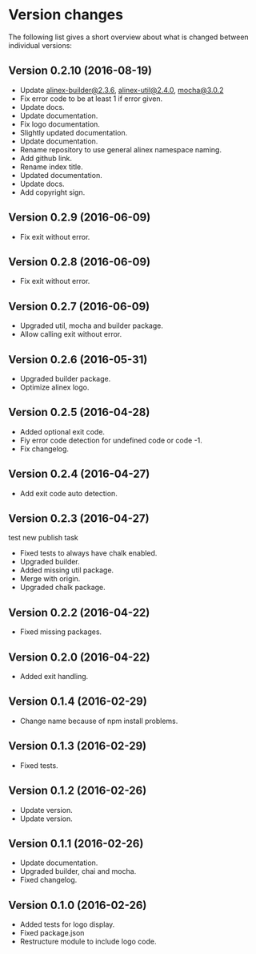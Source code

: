 Version changes
=================================================

The following list gives a short overview about what is changed between
individual versions:

Version 0.2.10 (2016-08-19)
-------------------------------------------------
- Update alinex-builder@2.3.6, alinex-util@2.4.0, mocha@3.0.2
- Fix error code to be at least 1 if error given.
- Update docs.
- Update documentation.
- Fix logo documentation.
- Slightly updated documentation.
- Update documentation.
- Rename repository to use general alinex namespace naming.
- Add github link.
- Rename index title.
- Updated documentation.
- Update docs.
- Add copyright sign.

Version 0.2.9 (2016-06-09)
-------------------------------------------------
- Fix exit without error.

Version 0.2.8 (2016-06-09)
-------------------------------------------------
- Fix exit without error.

Version 0.2.7 (2016-06-09)
-------------------------------------------------
- Upgraded util, mocha and builder package.
- Allow calling exit without error.

Version 0.2.6 (2016-05-31)
-------------------------------------------------
- Upgraded builder package.
- Optimize alinex logo.

Version 0.2.5 (2016-04-28)
-------------------------------------------------
- Added optional exit code.
- Fiy error code detection for undefined code or code -1.
- Fix changelog.

Version 0.2.4 (2016-04-27)
-------------------------------------------------
- Add exit code auto detection.

Version 0.2.3 (2016-04-27)
-------------------------------------------------
test new publish task

- Fixed tests to always have chalk enabled.
- Upgraded builder.
- Added missing util package.
- Merge with origin.
- Upgraded chalk package.

Version 0.2.2 (2016-04-22)
-------------------------------------------------
- Fixed missing packages.

Version 0.2.0 (2016-04-22)
-------------------------------------------------
- Added exit handling.

Version 0.1.4 (2016-02-29)
-------------------------------------------------
- Change name because of npm install problems.

Version 0.1.3 (2016-02-29)
-------------------------------------------------
- Fixed tests.

Version 0.1.2 (2016-02-26)
-------------------------------------------------
- Update version.
- Update version.

Version 0.1.1 (2016-02-26)
-------------------------------------------------
- Update documentation.
- Upgraded builder, chai and mocha.
- Fixed changelog.

Version 0.1.0 (2016-02-26)
-------------------------------------------------
- Added tests for logo display.
- Fixed package.json
- Restructure module to include logo code.
